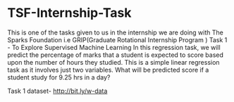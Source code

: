 # TSF-Internship-Task
This is one of the tasks given to us in the internship we are doing with The Sparks Foundation i.e GRIP(Graduate Rotational Internship Program ) Task 1 - To Explore Supervised Machine Learning In this regression task, we will predict the percentage of marks that a student is expected to score based upon the number of hours they studied. This is a simple linear regression task as it involves just two variables. What will be predicted score if a student study for 9.25 hrs in a day?

Task 1 dataset- http://bit.ly/w-data
